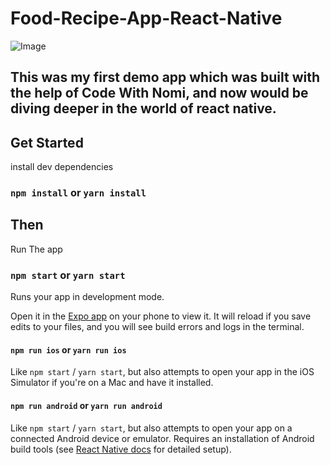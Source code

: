 # Food-Recipe-App-React-Native

![Image](https://www.google.com/imgres?imgurl=https%3A%2F%2Fupload.wikimedia.org%2Fwikipedia%2Fcommons%2Fthumb%2F1%2F18%2FReact_Native_Logo.png%2F640px-React_Native_Logo.png&tbnid=-__av7j_tYctOM&vet=12ahUKEwiHn_ryjdKDAxXma2wGHV9ADK0QMygGegQIARBz..i&imgrefurl=https%3A%2F%2Fen.wikipedia.org%2Fwiki%2FFile%3AReact_Native_Logo.png&docid=NpWEY_yg6hilTM&w=640&h=336&q=react%20native%20logo&ved=2ahUKEwiHn_ryjdKDAxXma2wGHV9ADK0QMygGegQIARBz)

 
## This was my first demo app which was built with the help of Code With Nomi, and now would be diving deeper in the world of react native.    

## Get Started

install dev dependencies

### `npm install` or `yarn install`

## Then

Run The app

### `npm start` or `yarn start`

Runs your app in development mode.

Open it in the [Expo app](https://expo.io) on your phone to view it. It will reload if you save edits to your files, and you will see build errors and logs in the terminal.

#### `npm run ios` or `yarn run ios`

Like `npm start` / `yarn start`, but also attempts to open your app in the iOS Simulator if you're on a Mac and have it installed.

#### `npm run android` or `yarn run android`

Like `npm start` / `yarn start`, but also attempts to open your app on a connected Android device or emulator. Requires an installation of Android build tools (see [React Native docs](https://facebook.github.io/react-native/docs/getting-started.html) for detailed setup).

<br />







